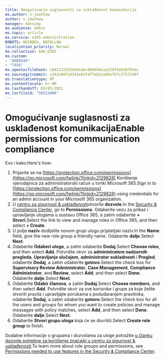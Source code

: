 ```yaml
---
title: Omogućivanje suglasnosti za usklađenost komunikacija
ms.author: v-jmathew
author: v-jmathew
manager: dansimp
ms.audience: Admin
ms.topic: article
ms.service: o365-administration
ROBOTS: NOINDEX, NOFOLLOW
localization_priority: Normal
ms.collection: Adm_O365
ms.custom:
- "9000549"
- "7456"
ms.openlocfilehash: c841232525dd2eabc068494a1e22975d428705dc
ms.sourcegitcommit: c202c0df2d141e63f4f7eb13a56efbfc2f57348f
ms.translationtype: MT
ms.contentlocale: hr-HR
ms.lasthandoff: 03/05/2021
ms.locfileid: "50523486"
---
```

# <a name="enable-permissions-for-communication-compliance"></a><span data-ttu-id="4b0f7-102">Omogućivanje suglasnosti za usklađenost komunikacija</span><span class="sxs-lookup"><span data-stu-id="4b0f7-102">Enable permissions for communication compliance</span></span>

<span data-ttu-id="4b0f7-103">Evo i kako:</span><span class="sxs-lookup"><span data-stu-id="4b0f7-103">Here's how:</span></span>

1. <span data-ttu-id="4b0f7-104">Prijavite se na [https://protection.office.com/permissions](https://go.microsoft.com/fwlink/?linkid=2129828) Korištenje vjerodajnica za administratorski račun u tvrtki Microsoft 365.</span><span class="sxs-lookup"><span data-stu-id="4b0f7-104">Sign in to [https://protection.office.com/permissions](https://go.microsoft.com/fwlink/?linkid=2129828) using credentials for an admin account in your Microsoft 365 organization.</span></span>
2. <span data-ttu-id="4b0f7-105">U [centru za sigurnost & usklađenosti](https://go.microsoft.com/fwlink/?linkid=2101341)otvorite **dozvole**.</span><span class="sxs-lookup"><span data-stu-id="4b0f7-105">In the [Security & Compliance Center](https://go.microsoft.com/fwlink/?linkid=2101341), go to **Permissions**.</span></span> <span data-ttu-id="4b0f7-106">Odaberite vezu za prikaz i upravljanje ulogama u sustavu Office 365, a zatim odaberite **\+ Stvori**.</span><span class="sxs-lookup"><span data-stu-id="4b0f7-106">Select the link to view and manage roles in Office 365, and then select **\+ Create**.</span></span>
3. <span data-ttu-id="4b0f7-107">U polje **naziv** dodijelite novom grupi ulogu prijateljski naziv.</span><span class="sxs-lookup"><span data-stu-id="4b0f7-107">In the **Name** field, give the new role group a friendly name.</span></span> <span data-ttu-id="4b0f7-108">Odaberite **dalje**.</span><span class="sxs-lookup"><span data-stu-id="4b0f7-108">Select **Next**.</span></span>
4. <span data-ttu-id="4b0f7-109">Odaberite **Odaberi uloge**, a zatim odaberite **Dodaj**.</span><span class="sxs-lookup"><span data-stu-id="4b0f7-109">Select **Choose roles**, and then select **Add**.</span></span> <span data-ttu-id="4b0f7-110">Potvrdite okvir za **administratore nadzornih pregleda**, **Upravljanje slučajem**, **administrator sukladnosti** i **Pregled**, odaberite **Dodaj**, a zatim odaberite **gotovo**.</span><span class="sxs-lookup"><span data-stu-id="4b0f7-110">Select the check box for **Supervisory Review Administrator**, **Case Management**, **Compliance Administrator**, and **Review**, select **Add**, and then select **Done**.</span></span> <span data-ttu-id="4b0f7-111">Odaberite **dalje**.</span><span class="sxs-lookup"><span data-stu-id="4b0f7-111">Select **Next**.</span></span>
5. <span data-ttu-id="4b0f7-112">Odaberite **Odabir članova**, a zatim **Dodaj**.</span><span class="sxs-lookup"><span data-stu-id="4b0f7-112">Select **Choose members**, and then select **Add**.</span></span> <span data-ttu-id="4b0f7-113">Potvrdite okvir za sve korisnike i grupe za koje želite stvoriti pravila i upravljajte porukama s podudaranjem pravilnika, odaberite **Dodaj**, a zatim odaberite **gotovo**.</span><span class="sxs-lookup"><span data-stu-id="4b0f7-113">Select the check box for all the users and groups for whom you want to create policies and manage messages with policy matches, select **Add**, and then select **Done**.</span></span> <span data-ttu-id="4b0f7-114">Odaberite **dalje**.</span><span class="sxs-lookup"><span data-stu-id="4b0f7-114">Select **Next**.</span></span>
6. <span data-ttu-id="4b0f7-115">Odaberite **Stvori grupu uloga** koja će se dovršiti.</span><span class="sxs-lookup"><span data-stu-id="4b0f7-115">Select **Create role group** to finish.</span></span>

<span data-ttu-id="4b0f7-116">Dodatne informacije o grupama i dozvolama za uloge potražite [u članku dozvole potrebne za korištenje značajki u centru za sigurnost & usklađenosti](https://go.microsoft.com/fwlink/?linkid=2114184).</span><span class="sxs-lookup"><span data-stu-id="4b0f7-116">To learn more about role groups and permissions, see [Permissions needed to use features in the Security & Compliance Center](https://go.microsoft.com/fwlink/?linkid=2114184).</span></span>
